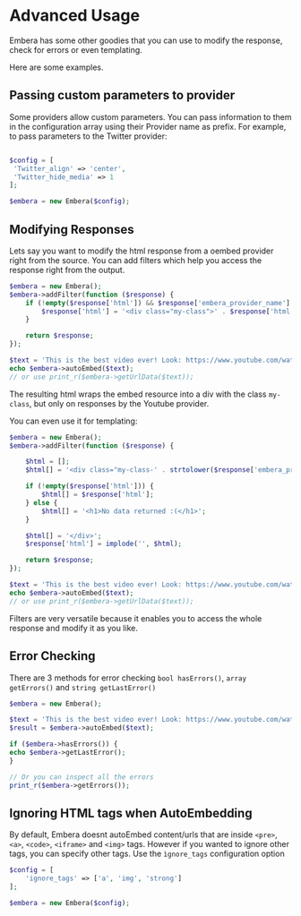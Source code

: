 # Advanced Usage

Embera has some other goodies that you can use to modify
the response, check for errors or even templating.

Here are some examples.

## Passing custom parameters to provider

Some providers allow custom parameters. You can pass information
to them in the configuration array using their Provider name as
prefix. For example, to pass parameters to the Twitter provider:

```php

$config = [
 'Twitter_align' => 'center',
 'Twitter_hide_media' => 1
];

$embera = new Embera($config);
```

## Modifying Responses

Lets say you want to modify the html response from a oembed
provider right from the source. You can add filters which help
you access the response right from the output.

```php
$embera = new Embera();
$embera->addFilter(function ($response) {
    if (!empty($response['html']) && $response['embera_provider_name'] == 'Youtube') {
        $response['html'] = '<div class="my-class">' . $response['html'] . '</div>';
    }

    return $response;
});

$text = 'This is the best video ever! Look: https://www.youtube.com/watch?v=J---aiyznGQ';
echo $embera->autoEmbed($text);
// or use print_r($embera->getUrlData($text));
```

The resulting html wraps the embed resource into a div with the class `my-class`,
but only on responses by the Youtube provider.

You can even use it for templating:

```php
$embera = new Embera();
$embera->addFilter(function ($response) {

    $html = [];
    $html[] = '<div class="my-class-' . strtolower($response['embera_provider_name']) . '">';

    if (!empty($response['html'])) {
        $html[] = $response['html'];
    } else {
        $html[] = '<h1>No data returned :(</h1>';
    }

    $html[] = '</div>';
    $response['html'] = implode('', $html);

    return $response;
});

$text = 'This is the best video ever! Look: https://www.youtube.com/watch?v=J---aiyznGQ';
echo $embera->autoEmbed($text);
// or use print_r($embera->getUrlData($text));
```

Filters are very versatile because it enables you to access the whole response and
modify it as you like.

## Error Checking

There are 3 methods for error checking `bool hasErrors()`, `array getErrors()` and
`string getLastError()`

```php
$embera = new Embera();

$text = 'This is the best video ever! Look: https://www.youtube.com/watch?v=J---aiyznGQ';
$result = $embera->autoEmbed($text);

if ($embera->hasErrors()) {
echo $embera->getLastError();
}

// Or you can inspect all the errors
print_r($embera->getErrors());
```

## Ignoring HTML tags when AutoEmbedding

By default, Embera doesnt autoEmbed content/urls that are inside `<pre>`, `<a>`, `<code>`, `<iframe>` and `<img>` tags.
However if you wanted to ignore other tags, you can specify other tags. Use the `ìgnore_tags` configuration option

```php
$config = [
    'ignore_tags' => ['a', 'img', 'strong']
];

$embera = new Embera($config);
```
